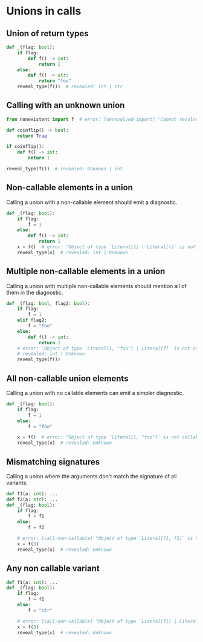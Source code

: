 # Unions in calls

## Union of return types

```py
def _(flag: bool):
    if flag:
        def f() -> int:
            return 1
    else:
        def f() -> str:
            return "foo"
    reveal_type(f())  # revealed: int | str
```

## Calling with an unknown union

```py
from nonexistent import f  # error: [unresolved-import] "Cannot resolve import `nonexistent`"

def coinflip() -> bool:
    return True

if coinflip():
    def f() -> int:
        return 1

reveal_type(f())  # revealed: Unknown | int
```

## Non-callable elements in a union

Calling a union with a non-callable element should emit a diagnostic.

```py
def _(flag: bool):
    if flag:
        f = 1
    else:
        def f() -> int:
            return 1
    x = f()  # error: "Object of type `Literal[1] | Literal[f]` is not callable (due to union element `Literal[1]`)"
    reveal_type(x)  # revealed: int | Unknown
```

## Multiple non-callable elements in a union

Calling a union with multiple non-callable elements should mention all of them in the diagnostic.

```py
def _(flag: bool, flag2: bool):
    if flag:
        f = 1
    elif flag2:
        f = "foo"
    else:
        def f() -> int:
            return 1
    # error: "Object of type `Literal[1, "foo"] | Literal[f]` is not callable (due to union elements Literal[1], Literal["foo"])"
    # revealed: int | Unknown
    reveal_type(f())
```

## All non-callable union elements

Calling a union with no callable elements can emit a simpler diagnostic.

```py
def _(flag: bool):
    if flag:
        f = 1
    else:
        f = "foo"

    x = f()  # error: "Object of type `Literal[1, "foo"]` is not callable"
    reveal_type(x)  # revealed: Unknown
```

## Mismatching signatures

Calling a union where the arguments don't match the signature of all variants.

```py
def f1(a: int): ...
def f2(a: str): ...
def _(flag: bool):
    if flag:
        f = f1
    else:
        f = f2

    # error: [call-non-callable] "Object of type `Literal[f1, f2]` is not callable (due to union element `Literal[f2]`)"
    x = f(3)
    reveal_type(x)  # revealed: Unknown
```

## Any non callable variant

```py
def f1(a: int): ...
def _(flag: bool):
    if flag:
        f = f1
    else:
        f = "str"

    # error: [call-non-callable] "Object of type `Literal[f1] | Literal["str"]` is not callable (due to union element `Literal["str"]`)"
    x = f(3)
    reveal_type(x)  # revealed: Unknown
```
